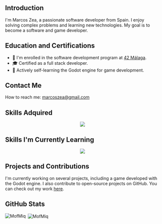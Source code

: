 ## Introduction

I'm Marcos Zea, a passionate software developer from Spain. I enjoy solving complex problems and learning new technologies. My goal is to become a software and game developer.

## Education and Certifications

 - 🌱 I'm enrolled in the software development program at [42 Málaga](https://www.42malaga.com/).
 - 🎓 Certified as a full stack developer.
 - 👾 Actively self-learning the Godot engine for game development.

## Contact Me

How to reach me: <a href="mailto:marcoszea@gmail.com">marcoszea@gmail.com</a>

## Skills Adquired

<p align="center" dir="auto">
	<a href="https://skillicons.dev" rel="nofollow">
		<img src="https://skillicons.dev/icons?i=c,bash,git,github,js,html,css,php,mysql,bootstrap" style="max-width: 100%;">
	</a>
</p>

## Skills I'm Currently Learning

<p align="center" dir="auto">
	<a href="https://skillicons.dev" rel="nofollow">
		<img src="https://skillicons.dev/icons?i=cpp,godot,vite,react,symfony" style="max-width: 100%;">
	</a>
</p>

## Projects and Contributions

I'm currently working on several projects, including a game developed with the Godot engine. I also contribute to open-source projects on GitHub. You can check out my work [here](https://github.com/MarcosZeaMoreno).

## GitHub Stats

<p><img align="left" src="https://github-readme-stats.vercel.app/api/top-langs?username=MarcosZeaMoreno&show_icons=true&locale=en&layout=compact" alt="MofMiq" /></p>
<p>&nbsp;<img align="center" src="https://github-readme-stats.vercel.app/api?username=MarcosZeaMoreno&show_icons=true&locale=en" alt="MofMiq" /></p>
